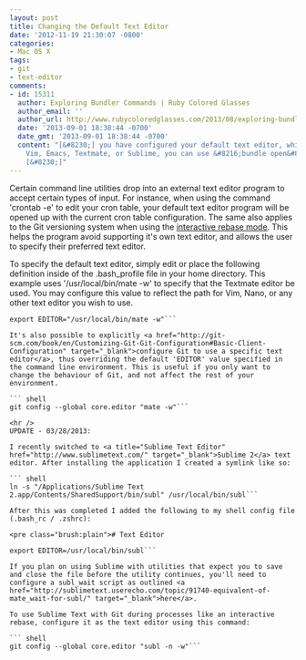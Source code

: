 ```yaml
---
layout: post
title: Changing the Default Text Editor
date: '2012-11-19 21:30:07 -0800'
categories:
- Mac OS X
tags:
- git
- text-editor
comments:
- id: 15311
  author: Exploring Bundler Commands | Ruby Colored Glasses
  author_email: ''
  author_url: http://www.rubycoloredglasses.com/2013/08/exploring-bundler-commands/
  date: '2013-09-01 18:38:44 -0700'
  date_gmt: '2013-09-01 18:38:44 -0700'
  content: "[&#8230;] you have configured your default text editor, which could be
    Vim, Emacs, Textmate, or Sublime, you can use &#8216;bundle open&#8217; to quickly
    [&#8230;]"
---
```

Certain command line utilities drop into an external text editor program to accept certain types of input. For instance, when using the command 'crontab -e' to edit your cron table, your default text editor program will be opened up with the current cron table configuration. The same also applies to the Git versioning system when using the <a href="http://git-scm.com/docs/git-rebase#_interactive_mode" target="_blank">interactive rebase mode</a>. This helps the program avoid supporting it's own text editor, and allows the user to specify their preferred text editor.

To specify the default text editor, simply edit or place the following definition inside of the .bash_profile file in your home directory. This example uses '/usr/local/bin/mate -w' to specify that the Textmate editor be used. You may configure this value to reflect the path for Vim, Nano, or any other text editor you wish to use.

``` shell
export EDITOR="/usr/local/bin/mate -w"```

It's also possible to explicitly <a href="http://git-scm.com/book/en/Customizing-Git-Git-Configuration#Basic-Client-Configuration" target="_blank">configure Git to use a specific text editor</a>, thus overriding the default 'EDITOR' value specified in the command line environment. This is useful if you only want to change the behaviour of Git, and not affect the rest of your environment.

``` shell
git config --global core.editor "mate -w"```

<hr />
UPDATE - 03/28/2013:

I recently switched to <a title="Sublime Text Editor" href="http://www.sublimetext.com/" target="_blank">Sublime 2</a> text editor. After installing the application I created a symlink like so:

``` shell
ln -s "/Applications/Sublime Text 2.app/Contents/SharedSupport/bin/subl" /usr/local/bin/subl```

After this was completed I added the following to my shell config file (.bash_rc / .zshrc):

<pre class="brush:plain"># Text Editor

export EDITOR=/usr/local/bin/subl```

If you plan on using Sublime with utilities that expect you to save and close the file before the utility continues, you'll need to configure a subl_wait script as outlined <a href="http://sublimetext.userecho.com/topic/91740-equivalent-of-mate_wait-for-subl/" target="_blank">here</a>.

To use Sublime Text with Git during processes like an interactive rebase, configure it as the text editor using this command:

``` shell
git config --global core.editor "subl -n -w"```


